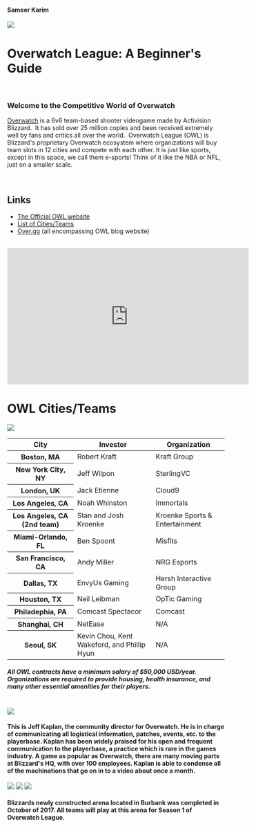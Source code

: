<head>
  <h4>Sameer Karim</h4>
  <img src="https://cdn2.vox-cdn.com/thumbor/RShOAkEkGF_zSp0a4aMh3jOqpmQ=/0x1080/volume-assets.voxmedia.com/production/067e080d8cc7a3b23a5fc0effe0fef0f/vlcsnap-2016-11-04-14h34m55s401.png" />
  <h1>Overwatch League: A Beginner's Guide</h1>
  <h3>Welcome to the Competitive World of Overwatch</h3>
  <p><a href="https://playoverwatch.com/en-us/game/overview/">Overwatch</a> is a 6v6 team-based shooter videogame made by Activision Blizzard.  It has sold over 25 million copies and been received extremely well by fans and critics all over the world.  Overwatch League (OWL) is Blizzard's proprietary Overwatch ecosystem where organizations will buy team slots in 12 cities and compete with each other. It is just like sports, except in this space, we call them e-sports! Think of it like the NBA or NFL, just on a smaller scale. </p>  
  </head>
  <div>
  <h2>Links</h2>
<ul>
  <li><a href="https://overwatchleague.com/en-us/">The Official OWL website</a></li>
  <li><a href="https://en.wikipedia.org/wiki/Overwatch_League#Teams">List of Cities/Teams</a></li>
  <li><a href="https://www.over.gg">Over.gg</a> (all encompassing OWL blog website)</li>
  </ul>
  </div>
  <br />
<iframe width="560" height="315" src="https://www.youtube.com/embed/OFHpK627XkI" frameborder="0" allowfullscreen>
  </iframe>
<div>
  <head>
<h1>OWL Cities/Teams</h1>
<img src="https://www.pcgamesn.com/sites/default/files/overwatch%20league%20cities.jpg" />
</head>
<div>
<table>
    <thead>
      <tr>
        <th>City</th>
        <th>Investor</th>
        <th>Organization</th>
      </tr>
    </thead>
    <tbody>
      <tr>
        <th>Boston, MA</th>
        <td>Robert Kraft</td>
        <td>Kraft Group</td>
      </tr>
      <tr>
        <th>New York City, NY</th>
        <td>Jeff Wilpon</td>
        <td>SterlingVC</td>
      </tr>
      <tr>
        <th>London, UK</th>
        <td>Jack Etienne</td>
        <td>Cloud9</td>
      </tr>
      <tr>
        <th>Los Angeles, CA</th>
        <td>Noah Whinston</td>
        <td>Immortals</td>
      </tr>
      <tr>
        <th>Los Angeles, CA (2nd team)</th>
        <td>Stan and Josh Kroenke</td>
        <td>Kroenke Sports & Entertainment</td>
      </tr>
      <tr>
        <th>Miami-Orlando, FL</th>
        <td>Ben Spoont</td>
        <td>Misfits</td>
      </tr>
      <tr>
        <th>San Francisco, CA</th>
        <td>Andy Miller</td>
        <td>NRG Esports</td>
      </tr>
      <tr>
        <th>Dallas, TX</th>
        <td>EnvyUs Gaming</td>
        <td>Hersh Interactive Group</td>
      </tr>
      <tr>
        <th>Houston, TX</th>
        <td>Neil Leibman</td>
        <td>OpTic Gaming</td>
      </tr>
      <tr>
        <th>Philadephia, PA</th>
        <td>Comcast Spectacor</td>
        <td>Comcast</td>
      </tr>
      <tr>
        <th>Shanghai, CH</th>
        <td>NetEase</td>
        <td>N/A</td>
      </tr>
      <tr>
        <th>Seoul, SK</th>
        <td>Kevin Chou, Kent Wakeford, and Phillip Hyun</td>
        <td>N/A</td>
        </tr>
      </tbody>
  </table>
  <h5>All OWL contracts have a minimum salary of $50,000 USD/year.  Organizations are required to provide housing, health insurance, and many other essential amenities for their players.</h5>
  </div>
<br />
   <img src="http://img.wennermedia.com/social/jkaplan-1401x788-fc436846-1e6a-4753-bf50-c3b74f6d6871.png" />
  <h4>This is Jeff Kaplan, the community director for Overwatch.  He is in charge of communicating all logistical information, patches, events, etc. to the playerbase.  Kaplan has been widely praised for his open and frequent communication to the playerbase, a practice which is rare in the games industry.  A game as popular as Overwatch, there are many moving parts at Blizzard's HQ, with over 100 employees.  Kaplan is able to condense all of the machinations that go on in to a video about once a month.</h4>
<div>
  <img src="http://img.wennermedia.com/article-leads-horizontal/blizzard_arena_los_angeles_-_stage3-698ba56e-205d-447a-b652-f79a029cf0b5.jpg" />
    <img src="http://img.wennermedia.com/620-width/blizzard_arena_los_angeles_-_lobby_11-d1d6f427-95d0-4af0-990b-29fb16205436.jpg" />
    <img src="http://img.wennermedia.com/620-width/blizzard_arena_los_angeles_-_seating8-eda3f166-f745-4662-a0dd-6edf7da0891b.jpg" />
  <h4>Blizzards newly constructed arena located in Burbank was completed in October of 2017.  All teams will play at this arena for Season 1 of Overwatch League.</h4>
